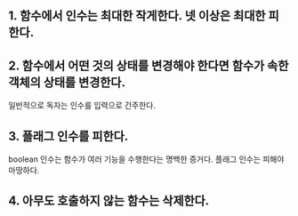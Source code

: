 ## 1. 함수에서 인수는 최대한 작게한다. 넷 이상은 최대한 피한다.

## 2. 함수에서 어떤 것의 상태를 변경해야 한다면 함수가 속한 객체의 상태를 변경한다.
일반적으로 독자는 인수를 입력으로 간주한다.

## 3. 플래그 인수를 피한다.
boolean 인수는 함수가 여러 기능을 수행한다는 명백한 증거다. 플래그 인수는 피해야 마땅하다.

## 4. 아무도 호출하지 않는 함수는 삭제한다.
